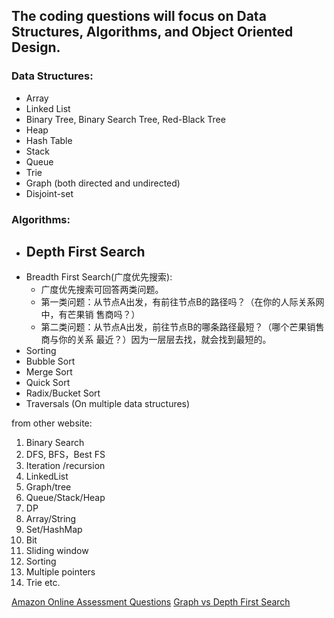 ## The coding questions will focus on Data Structures, Algorithms, and Object Oriented Design.
### Data Structures:
* Array
* Linked List
* Binary Tree, Binary Search Tree, Red-Black Tree
* Heap
* Hash Table
* Stack
* Queue
* Trie
* Graph (both directed and undirected)
* Disjoint-set
 
### Algorithms:
* Depth First Search
  - 
* Breadth First Search(广度优先搜索):
  - 广度优先搜索可回答两类问题。
  - 第一类问题：从节点A出发，有前往节点B的路径吗？（在你的人际关系网中，有芒果销 售商吗？）
  - 第二类问题：从节点A出发，前往节点B的哪条路径最短？（哪个芒果销售商与你的关系 最近？）因为一层层去找，就会找到最短的。 
* Sorting
* Bubble Sort
* Merge Sort
* Quick Sort
* Radix/Bucket Sort
* Traversals (On multiple data structures)

from other website:
1. Binary Search    
2. DFS, BFS，Best FS     
3. Iteration /recursion     
4. LinkedList     
5. Graph/tree     
6. Queue/Stack/Heap     
7. DP   
8. Array/String     
9. Set/HashMap 
10. Bit
11. Sliding window    
12. Sorting   
13. Multiple pointers   
14. Trie etc.


[Amazon Online Assessment Questions](https://leetcode.com/discuss/interview-question/344650/Amazon-Online-Assessment-Questions)
[Graph vs Depth First Search](https://www.cnblogs.com/kubixuesheng/p/4399705.html)
